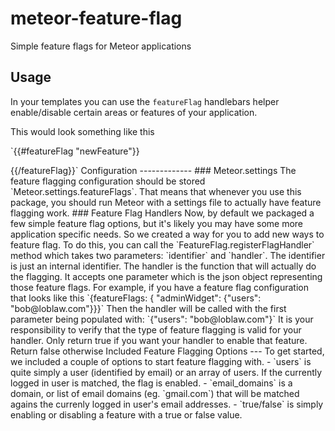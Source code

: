 meteor-feature-flag
===================

Simple feature flags for Meteor applications


Usage
-----
In your templates you can use the `featureFlag` handlebars helper
enable/disable certain areas or features of your application.

This would look something like this

`{{#featureFlag "newFeature"}}
<!--- whatever new feature is --!>
{{/featureFlag}}`

Configuration
-------------

### Meteor.settings
The feature flagging configuration should be stored
`Meteor.settings.featureFlags`. That means that whenever you use this package, you
should run Meteor with a settings file to actually have feature flagging work.

### Feature Flag Handlers
Now, by default we packaged a few simple feature flag options, but it's likely
you may have some more application specific needs. So we created a way for you
to add new ways to feature flag.

To do this, you can call the `FeatureFlag.registerFlagHandler` method which
takes two parameters: `identifier` and `handler`. The identifier is just an
internal identifier. The handler is the function that will actually do the
flagging. It accepts one parameter which is the json object representing those
feature flags.

For example, if you have a feature flag configuration that looks like this
`{featureFlags: { "adminWidget": {"users": "bob@loblaw.com"}}}`
Then the handler will be called with the first parameter being populated with:
`{"users": "bob@loblaw.com"}`

It is your responsibility to verify that the type of feature flagging is valid
for your handler. Only return true if you want your handler to enable that
feature. Return false otherwise

Included Feature Flagging Options
---
To get started, we included a couple of options to start feature flagging with.

- `users` is  quite simply a user (identified by email) or an array of users.
  If the currently logged in user is matched, the flag is enabled.

- `email_domains` is a domain, or list of email domains (eg. `gmail.com`) that
  will be matched agains the currenly logged in user's email addresses.

- `true/false` is simply enabling or disabling a feature with a true or false
  value.
